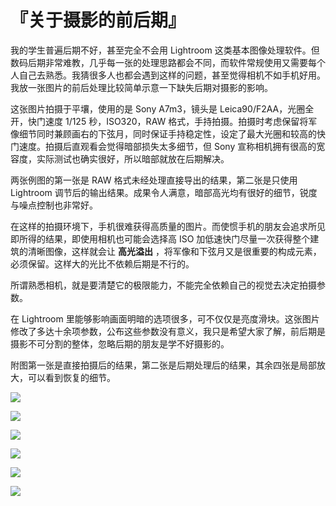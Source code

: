 # 『关于摄影的前后期』

我的学生普遍后期不好，甚至完全不会用 Lightroom 这类基本图像处理软件。但数码后期非常难教，几乎每一张的处理思路都会不同，而软件常规使用又需要每个人自己去熟悉。我猜很多人也都会遇到这样的问题，甚至觉得相机不如手机好用。我放一张图片的前后处理比较简单示意一下缺失后期对摄影的影响。

这张图片拍摄于平壤，使用的是 Sony A7m3，镜头是 Leica90/F2AA，光圈全开，快门速度 1/125 秒，ISO320，RAW 格式，手持拍摄。拍摄时考虑保留将军像细节同时兼顾画右的下弦月，同时保证手持稳定性，设定了最大光圈和较高的快门速度。拍摄后直观看会觉得暗部损失太多细节，但 Sony 宣称相机拥有很高的宽容度，实际测试也确实很好，所以暗部就放在后期解决。

两张例图的第一张是 RAW 格式未经处理直接导出的结果，第二张是只使用 Lightroom 调节后的输出结果。成果令人满意，暗部高光均有很好的细节，锐度与噪点控制也非常好。

在这样的拍摄环境下，手机很难获得高质量的图片。而使惯手机的朋友会追求所见即所得的结果，即使用相机也可能会选择高 ISO 加低速快门尽量一次获得整个建筑的清晰图像，这样就会让 **高光溢出** ，将军像和下弦月又是很重要的构成元素，必须保留。这样大的光比不依赖后期是不行的。

所谓熟悉相机，就是要清楚它的极限能力，不能完全依赖自己的视觉去决定拍摄参数。

在 Lightroom 里能够影响画面明暗的选项很多，可不仅仅是亮度滑块。这张图片修改了多达十余项参数，公布这些参数没有意义，我只是希望大家了解，前后期是摄影不可分割的整体，忽略后期的朋友是学不好摄影的。

附图第一张是直接拍摄后的结果，第二张是后期处理后的结果，其余四张是局部放大，可以看到恢复的细节。

![](README.assets/01.jpg)

![](README.assets/02.jpg)

![](README.assets/03.jpg)

![](README.assets/04.jpg)

![](README.assets/05.jpg)

![](README.assets/06.jpg)